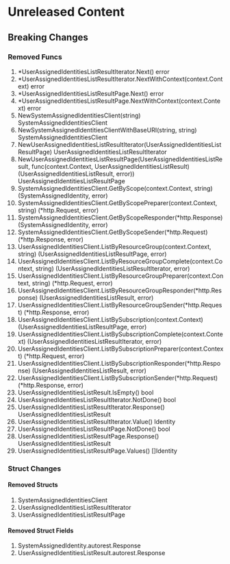 # Unreleased Content

## Breaking Changes

### Removed Funcs

1. *UserAssignedIdentitiesListResultIterator.Next() error
1. *UserAssignedIdentitiesListResultIterator.NextWithContext(context.Context) error
1. *UserAssignedIdentitiesListResultPage.Next() error
1. *UserAssignedIdentitiesListResultPage.NextWithContext(context.Context) error
1. NewSystemAssignedIdentitiesClient(string) SystemAssignedIdentitiesClient
1. NewSystemAssignedIdentitiesClientWithBaseURI(string, string) SystemAssignedIdentitiesClient
1. NewUserAssignedIdentitiesListResultIterator(UserAssignedIdentitiesListResultPage) UserAssignedIdentitiesListResultIterator
1. NewUserAssignedIdentitiesListResultPage(UserAssignedIdentitiesListResult, func(context.Context, UserAssignedIdentitiesListResult) (UserAssignedIdentitiesListResult, error)) UserAssignedIdentitiesListResultPage
1. SystemAssignedIdentitiesClient.GetByScope(context.Context, string) (SystemAssignedIdentity, error)
1. SystemAssignedIdentitiesClient.GetByScopePreparer(context.Context, string) (*http.Request, error)
1. SystemAssignedIdentitiesClient.GetByScopeResponder(*http.Response) (SystemAssignedIdentity, error)
1. SystemAssignedIdentitiesClient.GetByScopeSender(*http.Request) (*http.Response, error)
1. UserAssignedIdentitiesClient.ListByResourceGroup(context.Context, string) (UserAssignedIdentitiesListResultPage, error)
1. UserAssignedIdentitiesClient.ListByResourceGroupComplete(context.Context, string) (UserAssignedIdentitiesListResultIterator, error)
1. UserAssignedIdentitiesClient.ListByResourceGroupPreparer(context.Context, string) (*http.Request, error)
1. UserAssignedIdentitiesClient.ListByResourceGroupResponder(*http.Response) (UserAssignedIdentitiesListResult, error)
1. UserAssignedIdentitiesClient.ListByResourceGroupSender(*http.Request) (*http.Response, error)
1. UserAssignedIdentitiesClient.ListBySubscription(context.Context) (UserAssignedIdentitiesListResultPage, error)
1. UserAssignedIdentitiesClient.ListBySubscriptionComplete(context.Context) (UserAssignedIdentitiesListResultIterator, error)
1. UserAssignedIdentitiesClient.ListBySubscriptionPreparer(context.Context) (*http.Request, error)
1. UserAssignedIdentitiesClient.ListBySubscriptionResponder(*http.Response) (UserAssignedIdentitiesListResult, error)
1. UserAssignedIdentitiesClient.ListBySubscriptionSender(*http.Request) (*http.Response, error)
1. UserAssignedIdentitiesListResult.IsEmpty() bool
1. UserAssignedIdentitiesListResultIterator.NotDone() bool
1. UserAssignedIdentitiesListResultIterator.Response() UserAssignedIdentitiesListResult
1. UserAssignedIdentitiesListResultIterator.Value() Identity
1. UserAssignedIdentitiesListResultPage.NotDone() bool
1. UserAssignedIdentitiesListResultPage.Response() UserAssignedIdentitiesListResult
1. UserAssignedIdentitiesListResultPage.Values() []Identity

### Struct Changes

#### Removed Structs

1. SystemAssignedIdentitiesClient
1. UserAssignedIdentitiesListResultIterator
1. UserAssignedIdentitiesListResultPage

#### Removed Struct Fields

1. SystemAssignedIdentity.autorest.Response
1. UserAssignedIdentitiesListResult.autorest.Response
